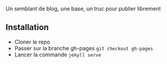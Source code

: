 Un semblant de blog, une base, un truc pour publier librement 



## Installation

- Cloner le repo
- Passer sur la branche gh-pages ``git checkout gh-pages``
- Lancer la commande ``jekyll serve``